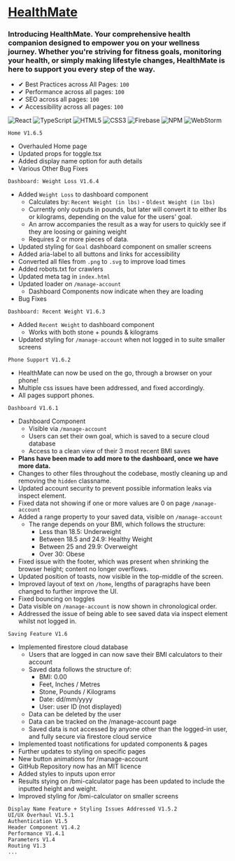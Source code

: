 # [HealthMate](https://healthmate.site)

### Introducing HealthMate. Your comprehensive health companion designed to empower you on your wellness journey. Whether you're striving for fitness goals, monitoring your health, or simply making lifestyle changes, HealthMate is here to support you every step of the way.

- ✔ Best Practices across All Pages: `100`
- ✔ Performance across all pages: `100`
- ✔ SEO across all pages: `100`
- ✔ Accessibility across all pages: `100`

![React](https://img.shields.io/badge/react-%2320232a.svg?style=for-the-badge&logo=react&logoColor=%2361DAFB) ![TypeScript](https://img.shields.io/badge/typescript-%23007ACC.svg?style=for-the-badge&logo=typescript&logoColor=white) ![HTML5](https://img.shields.io/badge/html5-%23E34F26.svg?style=for-the-badge&logo=html5&logoColor=white) ![CSS3](https://img.shields.io/badge/css3-%231572B6.svg?style=for-the-badge&logo=css3&logoColor=white) ![Firebase](https://img.shields.io/badge/Firebase-039BE5?style=for-the-badge&logo=Firebase&logoColor=white) ![NPM](https://img.shields.io/badge/NPM-%23CB3837.svg?style=for-the-badge&logo=npm&logoColor=white) ![WebStorm](https://img.shields.io/badge/webstorm-143?style=for-the-badge&logo=webstorm&logoColor=white&color=black)

```
Home V1.6.5
```
- Overhauled Home page
- Updated props for toggle.tsx
- Added display name option for auth details
- Various Other Bug Fixes

```
Dashboard: Weight Loss V1.6.4
```

- Added `Weight Loss` to dashboard component
  - Calculates by: `Recent Weight (in lbs)` - `Oldest Weight (in lbs)`
  - Currently only outputs in pounds, but later will convert it to either lbs or kilograms, depending on the value for the users' goal.
  - An arrow accompanies the result as a way for users to quickly see if they are loosing or gaining weight
  - Requires 2 or more pieces of data.
- Updated styling for `Goal` dashboard component on smaller screens
- Added aria-label to all buttons and links for accessibility
- Converted all files from `.png` to `.svg` to improve load times
- Added robots.txt for crawlers
- Updated meta tag in `index.html`
- Updated loader on `/manage-account`
  - Dashboard Components now indicate when they are loading
- Bug Fixes

```
Dashboard: Recent Weight V1.6.3
```
- Added `Recent Weight` to dashboard component
  - Works with both stone + pounds & kilograms
- Updated styling for `/manage-account` when not logged in to suite smaller screens

```
Phone Support V1.6.2
```

- HealthMate can now be used on the go, through a browser on your phone!
- Multiple css issues have been addressed, and fixed accordingly.
- All pages support phones.

```
Dashboard V1.6.1
```

- Dashboard Component
  - Visible via `/manage-account`
  - Users can set their own goal, which is saved to a secure cloud database
  - Access to a clean view of their 3 most recent BMI saves
- **Plans have been made to add more to the dashboard, once we have more data.**
- Changes to other files throughout the codebase, mostly cleaning up and removing the `hidden` classname.
- Updated account security to prevent possible information leaks via inspect element.
- Fixed data not showing if one or more values are 0 on page `/manage-account`
- Added a range property to your saved data, visible on `/manage-account`
  - The range depends on your BMI, which follows the structure:
    - Less than 18.5: Underweight
    - Between 18.5 and 24.9: Healthy Weight
    - Between 25 and 29.9: Overweight
    - Over 30: Obese
- Fixed issue with the footer, which was present when shrinking the browser height; content no longer overflows.
- Updated position of toasts, now visible in the top-middle of the screen.
- Improved layout of text on `/home`, lengths of paragraphs have been changed to further improve the UI.
- Fixed bouncing on toggles
- Data visible on `/manage-account` is now shown in chronological order.
- Addressed the issue of being able to see saved data via inspect element whilst not logged in.

```
Saving Feature V1.6
```

- Implemented firestore cloud database
  - Users that are logged in can now save their BMI calculators to their account
  - Saved data follows the structure of:
    - BMI: 0.00
    - Feet, Inches / Metres
    - Stone, Pounds / Kilograms
    - Date: dd/mm/yyyy
    - User: user ID (not displayed)
  - Data can be deleted by the user
  - Data can be tracked on the /manage-account page
  - Saved data is not accessed by anyone other than the logged-in user, and fully secure via firestore cloud service
- Implemented toast notifications for updated components & pages
- Further updates to styling on specific pages
- New button animations for /manage-account
- GitHub Repository now has an MIT licence
- Added styles to inputs upon error
- Results stying on /bmi-calculator page has been updated to include the inputted height and weight.
- Improved styling for /bmi-calculator on smaller screens


```
Display Name Feature + Styling Issues Addressed V1.5.2
UI/UX Overhaul V1.5.1
Authentication V1.5
Header Component V1.4.2
Performance V1.4.1
Parameters V1.4
Routing V1.3
...
```
